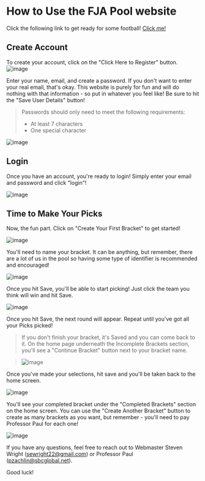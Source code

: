 # How to Use the FJA Pool website
Click the following link to get ready for some football! [Click me!](https://amerplayoffpool-test.stevencodeswright.com/)

## Create Account
To create your account, click on the "Click Here to Register" button.
![image](https://github.com/sewright22/steven-codes-wright/assets/16677414/1c070844-c753-4a14-a8f8-d294304625e8)

Enter your name, email, and create a password. If you don't want to enter your real email, that's okay. 
This website is purely for fun and will do nothing with that information - so put in whatever you feel like! Be sure to hit the "Save User Details" button!
> Passwords should only need to meet the following requirements:
> - At least 7 characters
> - One special character

![image](https://github.com/sewright22/steven-codes-wright/assets/16677414/0b4920fe-98ba-41b5-960a-c66227eaad0a)

## Login
Once you have an account, you're ready to login! Simply enter your email and password and click "login"!

![image](https://github.com/sewright22/steven-codes-wright/assets/16677414/5d2d3db7-a707-4991-ae63-0fb0c3675f4e)

## Time to Make Your Picks
Now, the fun part. Click on "Create Your First Bracket" to get started!

![image](https://github.com/sewright22/steven-codes-wright/assets/16677414/1db20ba6-df3c-49c8-8d10-f37ccf8a1441)

You'll need to name your bracket. It can be anything, but remember, there are a lot of us in the pool so having some type of identifier is recommended and encouraged!

![image](https://github.com/sewright22/steven-codes-wright/assets/16677414/9b3e944e-17f8-4863-9a66-90c73cd45d7d)

Once you hit Save, you'll be able to start picking! Just click the team you think will win and hit Save. 

![image](https://github.com/sewright22/steven-codes-wright/assets/16677414/5089957c-6982-4271-986a-68f7a1c581c2)

Once you hit Save, the next round will appear.
Repeat until you've got all your Picks picked! 

> If you don't finish your bracket, it's Saved and you can come back to it.
> On the home page underneath the Incomplete Brackets section, you'll see a "Continue Bracket" button next to your bracket name.

>![image](https://github.com/sewright22/steven-codes-wright/assets/16677414/d2cfff4d-5c75-4b0e-95a6-3564b0c28311)

Once you've made your selections, hit save and you'll be taken back to the home screen.

![image](https://github.com/sewright22/steven-codes-wright/assets/16677414/53c1a045-a8f4-4955-aaa2-a7447e817c2a)

You'll see your completed bracket under the "Completed Brackets" section on the home screen. You can use the "Create Another Bracket" button to create as many brackets as you want,
but remember - you'll need to pay Professor Paul for each one!

![image](https://github.com/sewright22/steven-codes-wright/assets/16677414/a764e4b7-9e16-4727-9abb-94a970ad459f)

If you have any questions, feel free to reach out to Webmaster Steven Wright (sewright22@gmail.com) or Professor Paul (pzachlin@sbcglobal.net).

Good luck!
